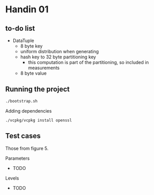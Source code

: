 # Handin 01

## to-do list

- DataTuple
  - 8 byte key
  - uniform distribution when generating
  - hash key to 32 byte partitioning key
    - this computation is part of the partitioning, so included in measurements
  - 8 byte value

## Running the project

```bash
./bootstrap.sh
```

Adding dependencies 

```
./vcpkg/vcpkg install openssl
```

## Test cases

Those from figure 5.

Parameters
- TODO

Levels
- TODO